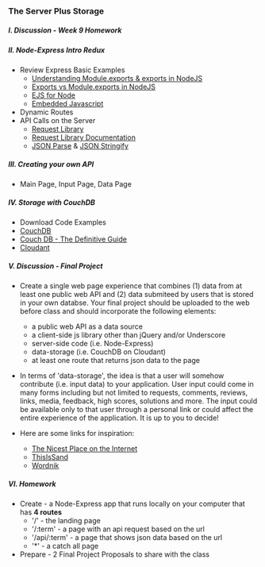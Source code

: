 ### The Server Plus Storage 

##### I. Discussion - Week 9 Homework

##### II. Node-Express Intro Redux
* Review Express Basic Examples  
	* [Understanding Module.exports & exports in NodeJS](http://www.sitepoint.com/understanding-module-exports-exports-node-js/)
	* [Exports vs Module.exports in NodeJS](http://www.hacksparrow.com/node-js-exports-vs-module-exports.html)
	* [EJS for Node](https://github.com/tj/ejs)
	* [Embedded Javascript](http://www.embeddedjs.com/)
* Dynamic Routes  
* API Calls on the Server    
	* [Request Library](https://www.npmjs.org/package/request) 
	* [Request Library Documentation](https://github.com/request/request)
	* [JSON Parse](https://developer.mozilla.org/en/docs/Web/JavaScript/Reference/Global_Objects/JSON/parse) & [JSON Stringify](https://developer.mozilla.org/en/docs/Web/JavaScript/Reference/Global_Objects/JSON/stringify)

##### III. Creating your own API
 * Main Page, Input Page, Data Page

##### IV. Storage with CouchDB
* Download Code Examples
* [CouchDB](http://couchdb.apache.org/)
* [Couch DB - The Definitive Guide](http://guide.couchdb.org/editions/1/en/index.html)
* [Cloudant](https://cloudant.com)

##### V. Discussion - Final Project
*	Create a single web page experience that combines (1) data from at least one public web API and (2) data submiteed by users that is stored in your own databse. Your final project should be uploaded to the web before class and should incorporate the following elements:
	* a public web API as a data source
	* a client-side js library other than jQuery and/or Underscore
	* server-side code (i.e. Node-Express)
	* data-storage (i.e. CouchDB on Cloudant)
	* at least one route that returns json data to the page  

*	In terms of 'data-storage', the idea is that a user will somehow contribute (i.e. input data) to your application. User input could come in many forms including but not limited to requests, comments, reviews, links, media, feedback, high scores, solutions and more. The input could be available only to that user through a personal link or could affect the entire experience of the application. It is up to you to decide! 

*	Here are some links for inspiration:  
	* [The Nicest Place on the Internet](http://thenicestplaceontheinter.net/)  
	* [ThisIsSand](http://thisissand.com/)  
	* [Wordnik](https://www.wordnik.com/)  


##### VI. Homework
* Create - a  Node-Express app that runs locally on your computer that has **4 routes**
	* '/' - the landing page
	* '/:term' - a page with an api request based on the url  
	* '/api/:term' - a page that shows json data based on the url
	* '*' - a catch all page
* Prepare - 2 Final Project Proposals to share with the class